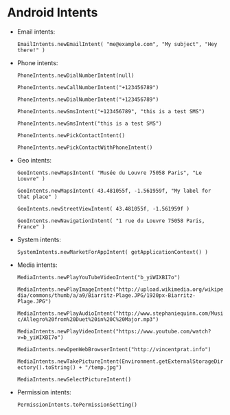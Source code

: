 Android Intents
===============

- Email intents:

    `EmailIntents.newEmailIntent( "me@example.com", "My subject", "Hey there!" )`

- Phone intents:

    `PhoneIntents.newDialNumberIntent(null)`

    `PhoneIntents.newCallNumberIntent("+123456789")`

    `PhoneIntents.newDialNumberIntent("+123456789")`

    `PhoneIntents.newSmsIntent("+123456789", "this is a test SMS")`

    `PhoneIntents.newSmsIntent("this is a test SMS")`

    `PhoneIntents.newPickContactIntent()`

    `PhoneIntents.newPickContactWithPhoneIntent()`
	
- Geo intents:

    `GeoIntents.newMapsIntent( "Musée du Louvre 75058 Paris", "Le Louvre" )`

    `GeoIntents.newMapsIntent( 43.481055f, -1.561959f, "My label for that place" )`

    `GeoIntents.newStreetViewIntent( 43.481055f, -1.561959f )`

    `GeoIntents.newNavigationIntent( "1 rue du Louvre 75058 Paris, France" )`
	
- System intents:

    `SystemIntents.newMarketForAppIntent( getApplicationContext() )`

- Media intents:

    `MediaIntents.newPlayYouTubeVideoIntent("b_yiWIXBI7o")`

	`MediaIntents.newPlayImageIntent("http://upload.wikimedia.org/wikipedia/commons/thumb/a/a9/Biarritz-Plage.JPG/1920px-Biarritz-Plage.JPG")`

    `MediaIntents.newPlayAudioIntent("http://www.stephaniequinn.com/Music/Allegro%20from%20Duet%20in%20C%20Major.mp3")`

    `MediaIntents.newPlayVideoIntent("https://www.youtube.com/watch?v=b_yiWIXBI7o")`

    `MediaIntents.newOpenWebBrowserIntent("http://vincentprat.info")`

    `MediaIntents.newTakePictureIntent(Environment.getExternalStorageDirectory().toString() + "/temp.jpg")`

    `MediaIntents.newSelectPictureIntent()`

- Permission intents:

    `PermissionIntents.toPermissionSetting()`